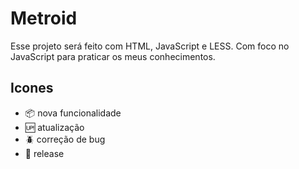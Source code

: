 # Metroid

Esse projeto será feito com HTML, JavaScript e LESS. Com foco no JavaScript para praticar os meus conhecimentos.

## Icones

- :package: nova funcionalidade
- :up: atualização
- :beetle: correção de bug
- :checkered_flag: release
